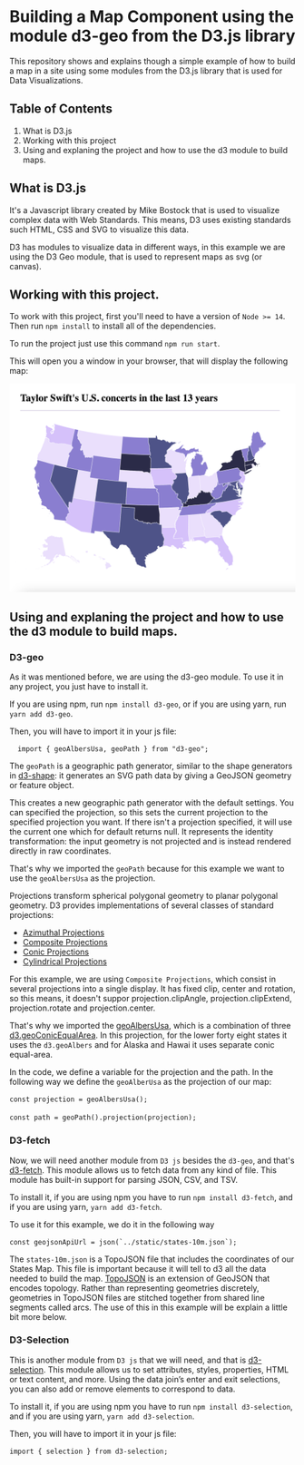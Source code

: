 # Building a Map Component using the module d3-geo from the D3.js library

This repository shows and explains though a simple example of how to build a map in a site using some modules from the D3.js library that is used for Data Visualizations.

## Table of Contents

1. What is D3.js
2. Working with this project
3. Using and explaning the project and how to use the d3 module to build maps.

## What is D3.js

It's a Javascript library created by Mike Bostock that is used to visualize complex data with Web Standards. This means, D3 uses existing standards such HTML, CSS and SVG to visualize this data.

D3 has modules to visualize data in different ways, in this example we are using the D3 Geo module, that is used to represent maps as svg (or canvas).

## Working with this project.

To work with this project, first you'll need to have a version of `Node >= 14`. Then run `npm install` to install all of the dependencies.

To run the project just use this command `npm run start`.

This will open you a window in your browser, that will display the following map:

![Screenshot](./static/screenshot-map.png)

## Using and explaning the project and how to use the d3 module to build maps.

### D3-geo
As it was mentioned before, we are using the d3-geo module. To use it in any project, you just have to install it.

If you are using npm, run `npm install d3-geo`, or if you are using yarn, run `yarn add d3-geo`.

Then, you will have to import it in your js file:

```
  import { geoAlbersUsa, geoPath } from "d3-geo";
```

The `geoPath` is a geographic path generator, similar to the shape generators in [d3-shape](https://github.com/d3/d3-shape): it generates an SVG path data by giving a GeoJSON geometry or feature object. 

This creates a new geographic path generator with the default settings. You can specified the projection, so this sets the current projection to the specified projection you want. If there isn't a projection specified, it will use the current one which for default returns null. It represents the identity transformation: the input geometry is not projected and is instead rendered directly in raw coordinates.

That's why we imported the `geoPath` because for this example we want to use the `geoAlbersUsa` as the projection.


Projections transform spherical polygonal geometry to planar polygonal geometry. D3 provides implementations of several classes of standard projections:

- [Azimuthal Projections](https://github.com/d3/d3-geo#azimuthal-projections)
- [Composite Projections](https://github.com/d3/d3-geo#composite-projections)
- [Conic Projections](https://github.com/d3/d3-geo#conic-projections)
- [Cylindrical Projections](https://github.com/d3/d3-geo#cylindrical-projections)

For this example, we are using `Composite Projections`, which consist in several projections into a single display. It has fixed clip, center and rotation, so this means, it doesn't suppor projection.clipAngle, projection.clipExtend, projection.rotate and projection.center. 

That's why we imported the [geoAlbersUsa](https://github.com/d3/d3-geo#geoAlbersUsa), which is a combination of three [d3.geoConicEqualArea](https://github.com/d3/d3-geo#geoConicEqualArea). In this projection, for the lower forty eight states it uses the `d3.geoAlbers` and for Alaska and Hawai it uses separate conic equal-area.

In the code, we define a variable for the projection and the path. In the following way we define the `geoAlberUsa` as the projection of our map:

```
const projection = geoAlbersUsa();

const path = geoPath().projection(projection);
```

### D3-fetch
Now, we will need another module from `D3 js` besides the `d3-geo`, and that's [d3-fetch](https://github.com/d3/d3-fetch). This module allows us to fetch data from any kind of file. This module has built-in support for parsing JSON, CSV, and TSV.

To install it, if you are using npm you have to run `npm install d3-fetch`, and if you are using yarn, `yarn add d3-fetch`.

To use it for this example, we do it in the following way

```
const geojsonApiUrl = json(`../static/states-10m.json`);
```

The `states-10m.json` is a TopoJSON file that includes the coordinates of our States Map. This file is important because it will tell to d3 all the data needed to build the map. [TopoJSON](https://github.com/topojson/topojson) is an extension of GeoJSON that encodes topology. Rather than representing geometries discretely, geometries in TopoJSON files are stitched together from shared line segments called arcs. The use of this in this example will be explain a little bit more below.

### D3-Selection
This is another module from `D3 js` that we will need, and that is [d3-selection](https://github.com/d3/d3-selection). This module allows us to set attributes, styles, properties, HTML or text content, and more. Using the data join’s enter and exit selections, you can also add or remove elements to correspond to data.

To install it, if you are using npm you have to run `npm install d3-selection`, and if you are using yarn, `yarn add d3-selection`.


Then, you will have to import it in your js file:

```
import { selection } from d3-selection;
```
